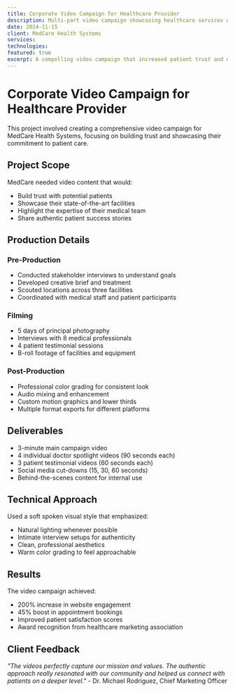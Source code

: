 ```yaml
---
title: Corporate Video Campaign for Healthcare Provider
description: Multi-part video campaign showcasing healthcare services with authentic patient stories and professional medical team interviews.
date: 2024-11-15
client: MedCare Health Systems
services:
technologies:
featured: true
excerpt: A compelling video campaign that increased patient trust and engagement for a regional healthcare provider.
---
```


# Corporate Video Campaign for Healthcare Provider

This project involved creating a comprehensive video campaign for MedCare Health Systems, focusing on building trust and showcasing their commitment to patient care.

## Project Scope

MedCare needed video content that would:
- Build trust with potential patients
- Showcase their state-of-the-art facilities
- Highlight the expertise of their medical team
- Share authentic patient success stories

## Production Details

### Pre-Production
- Conducted stakeholder interviews to understand goals
- Developed creative brief and treatment
- Scouted locations across three facilities
- Coordinated with medical staff and patient participants

### Filming
- 5 days of principal photography
- Interviews with 8 medical professionals
- 4 patient testimonial sessions
- B-roll footage of facilities and equipment

### Post-Production
- Professional color grading for consistent look
- Audio mixing and enhancement
- Custom motion graphics and lower thirds
- Multiple format exports for different platforms

## Deliverables

- 3-minute main campaign video
- 4 individual doctor spotlight videos (90 seconds each)
- 3 patient testimonial videos (60 seconds each)
- Social media cut-downs (15, 30, 60 seconds)
- Behind-the-scenes content for internal use

## Technical Approach

Used a soft spoken visual style that emphasized:
- Natural lighting whenever possible
- Intimate interview setups for authenticity
- Clean, professional aesthetics
- Warm color grading to feel approachable

## Results

The video campaign achieved:
- 200% increase in website engagement
- 45% boost in appointment bookings
- Improved patient satisfaction scores
- Award recognition from healthcare marketing association

## Client Feedback

*"The videos perfectly capture our mission and values. The authentic approach really resonated with our community and helped us connect with patients on a deeper level."* - Dr. Michael Rodriguez, Chief Marketing Officer